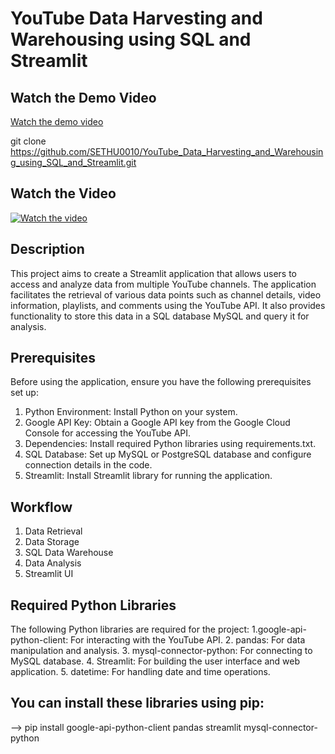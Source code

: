# YouTube Data Harvesting and Warehousing using SQL and Streamlit

## Watch the Demo Video
[Watch the demo video](https://github.com/SETHU0010/YouTube_Data_Harvesting_and_Warehousing_using_SQL_and_Streamlit/issues/1#issue-2332677550)

git clone https://github.com/SETHU0010/YouTube_Data_Harvesting_and_Warehousing_using_SQL_and_Streamlit.git


## Watch the Video

[![Watch the video](https://img.youtube.com/vi/fkGI3VC5peg/0.jpg)](https://youtu.be/fkGI3VC5peg?si=bcYfDjLz6NouZMfB)

## Description

This project aims to create a Streamlit application that allows users to access and analyze data from multiple YouTube channels. The application facilitates the retrieval of various data points such as channel details, video information, playlists, and comments using the YouTube API. It also provides functionality to store this data in a SQL database MySQL and query it for analysis.



## Prerequisites
Before using the application, ensure you have the following prerequisites set up:
1. Python Environment: Install Python on your system.
2. Google API Key: Obtain a Google API key from the Google Cloud Console for accessing the YouTube API.
3. Dependencies: Install required Python libraries using requirements.txt.
4. SQL Database: Set up MySQL or PostgreSQL database and configure connection details in the code.
5. Streamlit: Install Streamlit library for running the application.
## Workflow

1. Data Retrieval
2. Data Storage
3. SQL Data Warehouse
4. Data Analysis
5. Streamlit UI

## Required Python Libraries
The following Python libraries are required for the project:
1.google-api-python-client: For interacting with the YouTube API. 
2. pandas: For data manipulation and analysis.
3. mysql-connector-python: For connecting to MySQL database.
4. Streamlit: For building the user interface and web application.
5. datetime: For handling date and time operations.

## You can install these libraries using pip:
--> pip install google-api-python-client pandas streamlit mysql-connector-python
